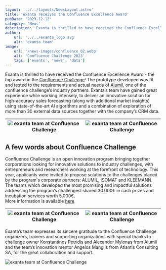 ```yaml
---
layout: '../../layouts/NewsLayout.astro'
title: 'exanta receives the Confluence Excellence Award'
pubDate: '2023-12-12'
category: 'News'
description: 'Exanta is thrilled to have received the Confluence Excellence Award - the top award in the Confluence Challenge! The prototype developed was fit and tested to the requirements and actual needs of Alumil, one of the confluence challenge’s industry partners...'
author:
    url: '../../exanta_logo.svg'
    alt: 'exanta team'
image:
    url: '/news-images/confluence_02.webp'
    alt: 'Confluence Challenge 2023'
    tags: ['events', 'news', 'data']
---
```

Exanta is thrilled to have received the Confluence Excellence Award - the top award in the [Confluence Challenge](https://confluence-challenge.net/)!
The prototype developed was fit and tested to the requirements and actual needs of [Alumil](https://www.alumil.com/greece/en/homeowners), one of the confluence challenge’s industry partners. Exanta’s team have gained great experience while working intensely, to deliver an innovative solution for high-accuracy sales forecasting (along with additional  market insights) using state-of-the-art AI algorithms and a combination of exploration of more than 30 external data sources together with the company’s CRM data.

| ![exanta team at Confluence Challenge](/news-images/confluence_01.webp "exanta team at Confluence Challenge") | ![exanta team at Confluence Challenge](/news-images/confluence_06.webp "exanta team at Confluence Challenge") |
| ----------- | ----------- |

## A few words about Confluence Challenge
Confluence Challenge is an open innovation program bringing together corporations looking for innovative solutions to industry challenges, with entrepreneurs and researchers working at the forefront of technology. This year, applicants were invited to propose solutions to the challenges placed by the program's corporate partners: ALUMIL, ISOMAT and KLEEMANN. The teams which developed the most promising and impactful solutions addressing the program’s challengesl shared 30.000€ in cash prizes and incubation services worth 5.000€.
<br />More information is available [here](https://confluence-challenge.net/).

| ![exanta team at Confluence Challenge](/news-images/confluence_05.webp "exanta team at Confluence Challenge") | ![exanta team at Confluence Challenge](/news-images/confluence_04.webp "exanta team at Confluence Challenge") |
| ----------- | ----------- |

Exanta’s team expresses its sincere gratitude to the Confluence Challenge organizers, trainers and supporting organizations with special thanks to challenge owner Konstantinos Petridis and Alexander Mylonas from Alumil and the team’s innovation mentor Angelos Manglis from Atlantis Consulting SA, for the great collaboration and support.

![exanta team at Confluence Challenge](/news-images/confluence_08.webp)
